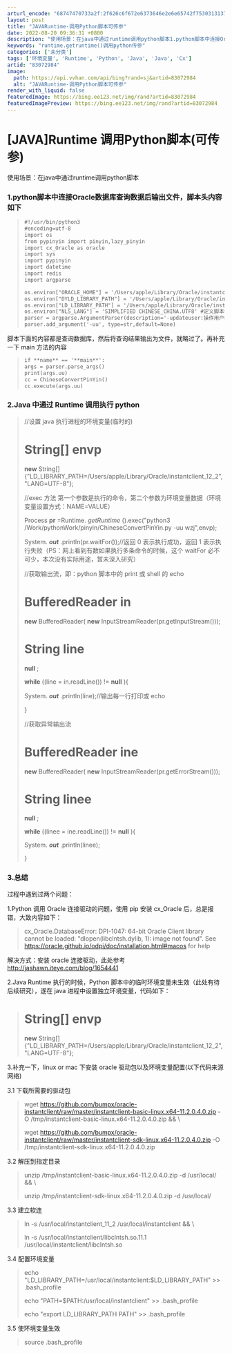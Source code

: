 ```yaml
---
arturl_encode: "68747470733a2f:2f626c6f672e6373646e2e6e65742f75303131373731303137:2f61727469636c652f64657461696c732f3833303732393834"
layout: post
title: "JAVARuntime-调用Python脚本可传参"
date: 2022-08-20 09:36:31 +0800
description: "使用场景：在java中通过runtime调用python脚本1.python脚本中连接Oracle数"
keywords: "runtime.getruntime()调用python传参"
categories: ['未分类']
tags: ['环境变量', 'Runtime', 'Python', 'Java', 'Java', 'Cx']
artid: "83072984"
image:
  path: https://api.vvhan.com/api/bing?rand=sj&artid=83072984
  alt: "JAVARuntime-调用Python脚本可传参"
render_with_liquid: false
featuredImage: https://bing.ee123.net/img/rand?artid=83072984
featuredImagePreview: https://bing.ee123.net/img/rand?artid=83072984
---
```


# [JAVA]Runtime 调用Python脚本(可传参)

使用场景：在java中通过runtime调用python脚本

### 1.python脚本中连接Oracle数据库查询数据后输出文件，脚本头内容如下

> ```html
> #!/usr/bin/python3
> #encoding=utf-8
> import os
> from pypinyin import pinyin,lazy_pinyin
> import cx_Oracle as oracle
> import sys
> import pypinyin
> import datetime
> import redis
> import argparse
>
> os.environ["ORACLE_HOME"] = '/Users/apple/Library/Oracle/instantclient_12_2'
> os.environ["DYLD_LIBRARY_PATH"] = '/Users/apple/Library/Oracle/instantclient_12_2'
> os.environ["LD_LIBRARY_PATH"] = '/Users/apple/Library/Oracle/instantclient_12_2'
> os.environ["NLS_LANG"] = 'SIMPLIFIED CHINESE_CHINA.UTF8' #定义脚本说明文案
> parser = argparse.ArgumentParser(description='-updateuser:操作用户名') #定义脚本入参
> parser.add_argument('-uu', type=str,default=None)
> ```

脚本下面的内容都是查询数据库，然后将查询结果输出为文件，就略过了。再补充一下 main 方法的内容

> ```html
> if **name** == '**main**':
> args = parser.parse_args()
> print(args.uu)
> cc = ChineseConvertPinYin()
> cc.execute(args.uu)
> ```

### 2.Java 中通过 Runtime 调用执行 python

> //设置 java 执行进程的环境变量(临时的)
>
> String[]
> **envp**
> =
> **new**
> String[]{"LD\_LIBRARY\_PATH=/Users/apple/Library/Oracle/instantclient\_12\_2","LANG=UTF-8"};
>
> //exec 方法 第一个参数是执行的命令，第二个参数为环境变量数据（环境变量设置方式：NAME=VALUE）
>
> Process
> **pr**
> =Runtime.
> *getRuntime*
> ().exec("python3 /Work/pythonWork/pinyin/ChineseConvertPinYin.py -uu wzj",envp);
>
> System.
> ***out***
> .println(pr.waitFor());//返回 0 表示执行成功，返回 1 表示执行失败（PS：网上看到有数如果执行多条命令的时候，这个 waitFor 必不可少，本次没有实际用途，暂未深入研究）
>
> //获取输出流，即：python 脚本中的 print 或 shell 的 echo
>
> BufferedReader
> **in**
> =
> **new**
> BufferedReader(
> **new**
> InputStreamReader(pr.getInputStream()));
>
> String
> **line**
> =
> **null**
> ;
>
> **while**
> ((line = in.readLine()) !=
> **null**
> ){
>
> System.
> ***out***
> .println(line);//输出每一行打印或 echo
>
> }
>
> //获取异常输出流
>
> BufferedReader
> **ine**
> =
> **new**
> BufferedReader(
> **new**
> InputStreamReader(pr.getErrorStream()));
>
> String
> **linee**
> =
> **null**
> ;
>
> **while**
> ((linee = ine.readLine()) !=
> **null**
> ){
>
> System.
> ***out***
> .println(linee);
>
> }

### 3.总结

过程中遇到过两个问题：

1.Python 调用 Oracle 连接驱动的问题，使用 pip 安装 cx\_Oracle 后，总是报错，大致内容如下：

> cx\_Oracle.DatabaseError: DPI-1047: 64-bit Oracle Client library cannot be loaded: "dlopen(libclntsh.dylib, 1): image not found". See https://oracle.github.io/odpi/doc/installation.html#macos for help

解决方式：安装 oracle 连接驱动，此处参考
<http://jashawn.iteye.com/blog/1654441>

2.Java Runtime 执行的时候，Python 脚本中的临时环境变量未生效（此处有待后续研究），遂在 java 进程中设置独立环境变量，代码如下：

> String[]
> **envp**
> =
> **new**
> String[]{"LD\_LIBRARY\_PATH=/Users/apple/Library/Oracle/instantclient\_12\_2","LANG=UTF-8"};

3.补充一下，linux or mac 下安装 oracle 驱动包以及环境变量配置(以下代码来源网络)

3.1 下载所需要的驱动包

> wget https://github.com/bumpx/oracle-instantclient/raw/master/instantclient-basic-linux.x64-11.2.0.4.0.zip -O /tmp/instantclient-basic-linux.x64-11.2.0.4.0.zip && \
>
> wget https://github.com/bumpx/oracle-instantclient/raw/master/instantclient-sdk-linux.x64-11.2.0.4.0.zip -O /tmp/instantclient-sdk-linux.x64-11.2.0.4.0.zip

3.2 解压到指定目录

> unzip /tmp/instantclient-basic-linux.x64-11.2.0.4.0.zip -d /usr/local/ && \
>
> unzip /tmp/instantclient-sdk-linux.x64-11.2.0.4.0.zip -d /usr/local/

3.3 建立软连

> ln -s /usr/local/instantclient\_11\_2 /usr/local/instantclient && \
>
> ln -s /usr/local/instantclient/libclntsh.so.11.1 /usr/local/instantclient/libclntsh.so

3.4 配置环境变量

> echo "LD\_LIBRARY\_PATH=/usr/local/instantclient:$LD\_LIBRARY\_PATH" >> .bash\_profile
>
> echo "PATH=$PATH:/usr/local/instantclient" >> .bash\_profile
>
> echo "export LD\_LIBRARY\_PATH PATH" >> .bash\_profile

3.5 使环境变量生效

> source .bash\_profile